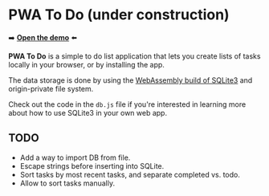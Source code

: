 # PWA To Do (under construction)
<!--
tab-title: __
top-of-page title: __
-->

➡️ **[Open the demo](https://microsoftedge.github.io/Demos/pwa-to-do/)** ⬅️

**PWA To Do** is a simple to do list application that lets you create lists of tasks locally in your browser, or by installing the app.

The data storage is done by using the [WebAssembly build of SQLite3](https://sqlite.org/wasm/) and origin-private file system.

Check out the code in the `db.js` file if you're interested in learning more about how to use SQLite3 in your own web app.

## TODO

* Add a way to import DB from file.
* Escape strings before inserting into SQLite.
* Sort tasks by most recent tasks, and separate completed vs. todo.
* Allow to sort tasks manually.
